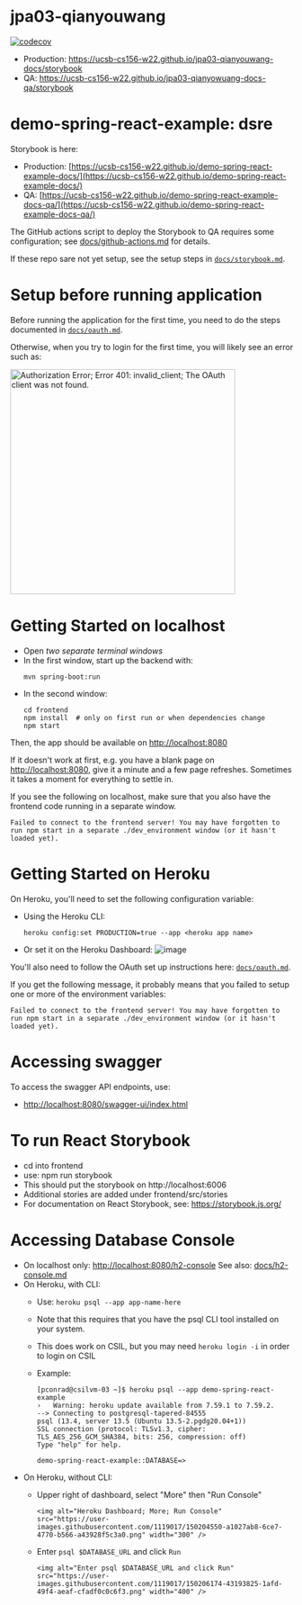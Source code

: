 # jpa03-qianyouwang

[![codecov](https://codecov.io/gh/ucsb-cs156-w22/jpa03-qianyouwang/branch/main/graph/badge.svg?token=xD2UGpEeG9)](https://codecov.io/gh/ucsb-cs156-w22/jpa03-qianyouwang)

* Production: <https://ucsb-cs156-w22.github.io/jpa03-qianyouwang-docs/storybook>
* QA:  <https://ucsb-cs156-w22.github.io/jpa03-qianyowuang-docs-qa/storybook>


# demo-spring-react-example: dsre

Storybook is here:

* Production: [https://ucsb-cs156-w22.github.io/demo-spring-react-example-docs/](https://ucsb-cs156-w22.github.io/demo-spring-react-example-docs/)
* QA:  [https://ucsb-cs156-w22.github.io/demo-spring-react-example-docs-qa/](https://ucsb-cs156-w22.github.io/demo-spring-react-example-docs-qa/)

The GitHub actions script to deploy the Storybook to QA requires some configuration; see [docs/github-actions.md](docs/github-actions.md) for details.

If these repo sare not yet setup, see the setup steps in [`docs/storybook.md`](docs/storybook.md).

# Setup before running application

Before running the application for the first time,
you need to do the steps documented in [`docs/oauth.md`](docs/oauth.md).

Otherwise, when you try to login for the first time, you
will likely see an error such as:

<img src="https://user-images.githubusercontent.com/1119017/149858436-c9baa238-a4f7-4c52-b995-0ed8bee97487.png" alt="Authorization Error; Error 401: invalid_client; The OAuth client was not found." width="400"/>

# Getting Started on localhost

* Open *two separate terminal windows*
* In the first window, start up the backend with:
  ```
  mvn spring-boot:run
  ```
* In the second window:
  ```
  cd frontend
  npm install  # only on first run or when dependencies change
  npm start
  ```

Then, the app should be available on [http://localhost:8080](http://localhost:8080)

If it doesn't work at first, e.g. you have a blank page on  [http://localhost:8080](http://localhost:8080), give it a minute and a few page refreshes.  Sometimes it takes a moment for everything to settle in.

If you see the following on localhost, make sure that you also have the frontend code running in a separate window.

```
Failed to connect to the frontend server! You may have forgotten to run npm start in a separate ./dev_environment window (or it hasn't loaded yet).
```

# Getting Started on Heroku

On Heroku, you'll need to set the following configuration variable:

* Using the Heroku CLI:
  ```
  heroku config:set PRODUCTION=true --app <heroku app name>
  ```
* Or set it on the Heroku Dashboard:
  ![image](https://user-images.githubusercontent.com/1119017/149855768-7b56164a-98f7-4357-b877-da34b7bd9ea4.png)

You'll also need to follow the OAuth set up instructions here: [`docs/oauth.md`](docs/oauth.md).

If you get the following message, it probably means that you failed to setup one or more of the environment variables:

```
Failed to connect to the frontend server! You may have forgotten to run npm start in a separate ./dev_environment window (or it hasn't loaded yet).
```

# Accessing swagger

To access the swagger API endpoints, use:

* [http://localhost:8080/swagger-ui/index.html](http://localhost:8080/swagger-ui/index.html)

# To run React Storybook

* cd into frontend
* use: npm run storybook
* This should put the storybook on http://localhost:6006
* Additional stories are added under frontend/src/stories
* For documentation on React Storybook, see: https://storybook.js.org/

# Accessing Database Console

* On localhost only: [http://localhost:8080/h2-console](http://localhost:8080/h2-console)  See also: [docs/h2-console.md](docs/h2-console.md)
* On Heroku, with CLI:
  - Use: `heroku psql --app app-name-here`
  - Note that this requires that you have the psql CLI tool installed on your system.
  - This does work on CSIL, but you may need `heroku login -i` in order to login on CSIL
  - Example:

    ```
    [pconrad@csilvm-03 ~]$ heroku psql --app demo-spring-react-example
    ›   Warning: heroku update available from 7.59.1 to 7.59.2.
    --> Connecting to postgresql-tapered-84555
    psql (13.4, server 13.5 (Ubuntu 13.5-2.pgdg20.04+1))
    SSL connection (protocol: TLSv1.3, cipher: TLS_AES_256_GCM_SHA384, bits: 256, compression: off)
    Type "help" for help.

    demo-spring-react-example::DATABASE=> 
    ```
* On Heroku, without CLI:
  - Upper right of dashboard, select "More" then "Run Console"

    `<img alt="Heroku Dashboard; More; Run Console" src="https://user-images.githubusercontent.com/1119017/150204550-a1027ab8-6ce7-4770-b566-a43928f5c3a0.png" width="300" />`
  - Enter `psql $DATABASE_URL` and click `Run`

    `<img alt="Enter psql $DATABASE_URL and click Run" src="https://user-images.githubusercontent.com/1119017/150206174-43193825-1afd-49f4-aeaf-cfadf0c0c6f3.png" width="400" />`
